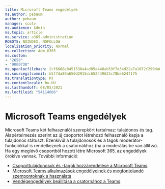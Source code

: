 ```yaml
---
title: Microsoft Teams engedélyek
ms.author: pebaum
author: pebaum
manager: scotv
ms.audience: Admin
ms.topic: article
ms.service: o365-administration
ROBOTS: NOINDEX, NOFOLLOW
localization_priority: Normal
ms.collection: Adm_O365
ms.custom:
- "2658"
- "9000730"
ms.openlocfilehash: 2cf6668e8451530a4ad05a448ab59f7a34d22a7a1072f290da6c5a248ab0c433
ms.sourcegitcommit: b5f7da89a650d2915dc652449623c78be6247175
ms.translationtype: MT
ms.contentlocale: hu-HU
ms.lasthandoff: 08/05/2021
ms.locfileid: "54114066"
---
```

# <a name="microsoft-teams-permissions"></a>Microsoft Teams engedélyek

Microsoft Teams két felhasználói szerepkört tartalmaz: tulajdonos és tag. Alapértelmezés szerint az új csoportot létrehozó felhasználó kapja a tulajdonos státuszt. Ezenkívül a tulajdonosok és a tagok moderátor-funkciókkal is rendelkeznek a csatornákhoz (ha a moderálás be van állítva). Ha egy meglévő csoportból hozott létre Microsoft 365, az engedélyek öröklve vannak. További információ:

- [Csoporttulajdonosok és -tagok hozzárendelése a Microsoft Teams](https://docs.microsoft.com/microsoftteams/assign-roles-permissions)
- [Microsoft Teams alkalmazások engedélyeinek és megfontolandó szempontoknak a használata](https://docs.microsoft.com/microsoftteams/app-permissions)
- [Vendégengedélyek beállítása a csatornához a Teams](https://support.office.com/article/4756c468-2746-4bfd-a582-736d55fcc169)

